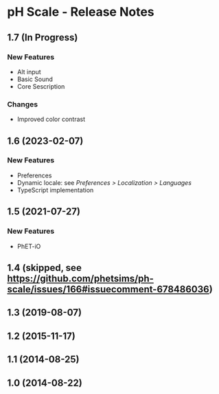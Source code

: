 # pH Scale - Release Notes
<!-- 
Instructions:
* Replace {{SIM_TITLE}} with the simulation title.
* Replace {{VERSION}} with the version number, in MAJOR.MINOR format, e.g. "1.2".
* For a published version, replace {{PUBLICATION_DATE}} with the publication date, in year-month-day format, e.g. "2025-05-16".
* For a version that has not been published yet, replace {{PUBLICATION_DATE}} with "in progress".
* For a 1.0 release, only the 1.0 heading and date is needed. This includes ports of legacy sims.
* Developer and designer should collaborate on what to include for any release beyond 1.0. 
* For each new version, add a section to the top of these release notes - reverse chronological order, with the most-recent version at the top.

For an exemplar, see https://github.com/phetsims/balancing-chemical-equations/blob/main/doc/release-notes.md
-->

<!-- 
## {{VERSION}} ({{PUBLICATION_DATE}})

### New Features
* Describe a new feature.
* 

### Bug Fixes
* Describe a bug fix.
* 

### Other Changes
* Describe a change.
* ⚠️ Use this icon for a change that is breaking, removes a feature, etc. 
*
-->
## 1.7 (In Progress)

### New Features
* Alt input
* Basic Sound
* Core Sescription

### Changes
* Improved color contrast
  
## 1.6 (2023-02-07)

### New Features
* Preferences
* Dynamic locale: see _Preferences > Localization > Languages_
* TypeScript implementation

## 1.5 (2021-07-27)

### New Features
* PhET-iO

## 1.4 (skipped, see https://github.com/phetsims/ph-scale/issues/166#issuecomment-678486036)

## 1.3 (2019-08-07)

## 1.2 (2015-11-17)

## 1.1 (2014-08-25)

## 1.0 (2014-08-22)
